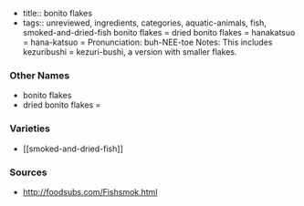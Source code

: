 - title:: bonito flakes
- tags:: unreviewed, ingredients, categories, aquatic-animals, fish, smoked-and-dried-fish
bonito flakes = dried bonito flakes = hanakatsuo = hana-katsuo = Pronunciation: buh-NEE-toe Notes: This includes kezuribushi = kezuri-bushi, a version with smaller flakes.

### Other Names

* bonito flakes
* dried bonito flakes =

### Varieties

* [[smoked-and-dried-fish]]

### Sources
* http://foodsubs.com/Fishsmok.html
